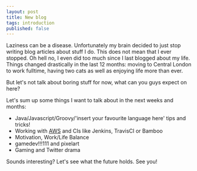 ```yaml
---
layout: post
title: New blog
tags: introduction
published: false
---
```


Laziness can be a disease. Unfortunately my brain decided to just stop writing blog articles about stuff I do. This does not mean that I ever stopped. Oh hell no, I even did too much since I last blogged about my life. Things changed drastically in the last 12 months: moving to Central London to work fulltime, having two cats as well as enjoying life more than ever.

But let's not talk about boring stuff for now, what can you guys expect on here?

Let's sum up some things I want to talk about in the next weeks and months:

* Java/Javascript/Groovy/'insert your favourite language here' tips and tricks!
* Working with [AWS](https://aws.amazon.com/) and CIs like Jenkins, TravisCI or Bamboo
* Motivation, Work/Life Balance
* gamedev!!!111 and pixelart
* Gaming and Twitter drama

Sounds interesting? Let's see what the future holds. See you!
